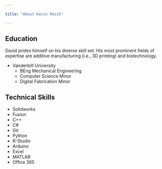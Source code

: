 ```yaml
---

title: "About Kevin Masih"

---
```


## Education

David prides himself on his diverse skill set. His most prominent fields of expertise are additive manufacturing (i.e., 3D printing) and biotechnology. 


* Vanderbilt University
  * BEng Mechanical Engineering
  * Computer Science Minor
  * Digital Fabrication Minor

## Technical Skills

* Solidworks
* Fusion
* C++
* C#
* Git
* Python
* R-Studio
* Arduino
* Excel
* MATLAB
* Office 365


